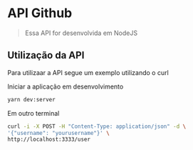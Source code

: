 # API Github
> Essa API for desenvolvida em NodeJS

## Utilização da API
Para utilizaar a API segue um exemplo utilizando o curl

Iniciar a aplicação em desenvolvimento
```bash
yarn dev:server
```

Em outro terminal

```bash
curl -i -X POST -H "Content-Type: application/json" -d \
'{"username": "yourusername"}' \
http://localhost:3333/user
```
